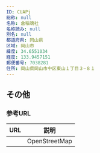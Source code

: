```yaml
---
ID: CUAPj
総称: null
名称: 倉稲魂社
名称読み: null
別名: null
都道府県: 岡山県
区域: 岡山市
緯度: 34.6551034
経度: 133.9457151
郵便番号: 7038281
住所: 岡山県岡山市中区東山１丁目３−８１
---
```


## その他

### 参考URL

| URL | 説明          |
| --- | ------------- |
|     | OpenStreetMap |

